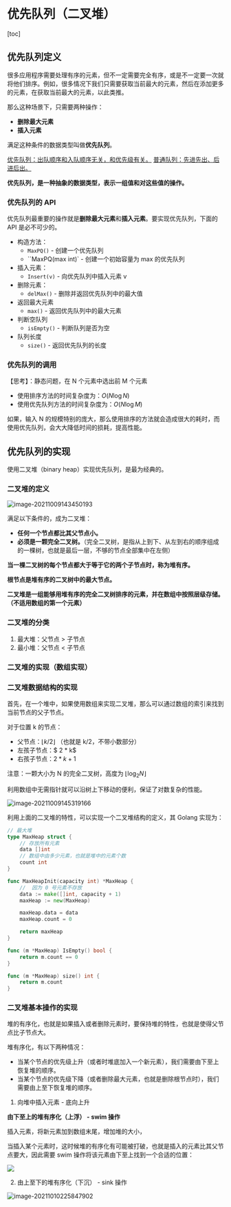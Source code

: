 # 优先队列（二叉堆）

[toc]



## 优先队列定义

很多应用程序需要处理有序的元素，但不一定需要完全有序，或是不一定要一次就将他们排序。例如，很多情况下我们只需要获取当前最大的元素，然后在添加更多的元素，在获取当前最大的元素，以此类推。

那么这种场景下，只需要两种操作：

- **删除最大元素**
- **插入元素**

满足这种条件的数据类型叫做**优先队列**。

<u>优先队列：出队顺序和入队顺序无关，和优先级有关。</u>
<u>普通队列：先进先出、后进后出。</u>

**优先队列，是一种抽象的数据类型，表示一组值和对这些值的操作。**

### 优先队列的 API

优先队列最重要的操作就是**删除最大元素**和**插入元素**。要实现优先队列，下面的 API 是必不可少的。

- 构造方法：
    - `MaxPQ()` - 创建一个优先队列
    - ``MaxPQ(max int)` - 创建一个初始容量为 max 的优先队列
- 插入元素：
    - `Insert(v)` - 向优先队列中插入元素 v
- 删除元素：
    - `delMax()` - 删除并返回优先队列中的最大值
- 返回最大元素
    - `max()` - 返回优先队列中的最大元素
- 判断空队列
    - `isEmpty()` - 判断队列是否为空
- 队列长度
    - `size()` - 返回优先队列的长度

### 优先队列的调用

【思考】：静态问题，在 N 个元素中选出前 M 个元素

- 使用排序方法的时间复杂度为：$O(N\log {N})$
- 使用优先队列方法的时间复杂度为：$O(N\log {M})$

如果，输入 N 的规模特别的庞大，那么使用排序的方法就会造成很大的耗时，而使用优先队列，会大大降低时间的损耗，提高性能。



## 优先队列的实现

使用二叉堆（binary heap）实现优先队列，是最为经典的。

 ### 二叉堆的定义

![image-20211009143450193](https://raw.githubusercontent.com/Nevermore12321/LeetCode/blog/%E5%B7%A6%E7%A8%8B%E4%BA%91%E7%AE%97%E6%B3%95200%E9%A2%98/image-20211009143450193.png)

满足以下条件的，成为二叉堆：

- **任何一个节点都比其父节点小。**
- **必须是一颗完全二叉树。**（完全二叉树，是指从上到下、从左到右的顺序组成的一棵树，也就是最后一层，不够的节点全部集中在左侧）

**当一棵二叉树的每个节点都大于等于它的两个子节点时，称为堆有序。**

**根节点是堆有序的二叉树中的最大节点。**

**二叉堆是一组能够用堆有序的完全二叉树排序的元素，并在数组中按照层级存储。（不适用数组的第一个元素）**



### 二叉堆的分类

1. 最大堆：父节点 > 子节点
2. 最小堆：父节点 < 子节点



### 二叉堆的实现（数组实现）



### 二叉堆数据结构的实现

首先，在一个堆中，如果使用数组来实现二叉堆，那么可以通过数组的索引来找到当前节点的父子节点。

对于位置 k 的节点：

- 父节点：$\lfloor k/2 \rfloor$ （也就是 k/2，不带小数部分）
- 左孩子节点：$ 2 * k$
- 右孩子节点：$2 * k + 1$

注意：一颗大小为 N 的完全二叉树，高度为 $\lfloor \log_2 {N} \rfloor$ 

利用数组中无需指针就可以沿树上下移动的便利，保证了对数复杂的性能。

![image-20211009145319166](https://raw.githubusercontent.com/Nevermore12321/LeetCode/blog/%E5%B7%A6%E7%A8%8B%E4%BA%91%E7%AE%97%E6%B3%95200%E9%A2%98/image-20211009145319166.png)



利用上面的二叉堆的特性，可以实现一个二叉堆结构的定义，其 Golang 实现为：

```go
// 最大堆
type MaxHeap struct {
	// 存放所有元素
	data []int
	// 数组中由多少元素，也就是堆中的元素个数
	count int
}

func MaxHeapInit(capacity int) *MaxHeap {
    //  因为 0 号元素不存放
	data := make([]int, capacity + 1)
	maxHeap := new(MaxHeap)

	maxHeap.data = data
	maxHeap.count = 0

	return maxHeap
}

func (m *MaxHeap) IsEmpty() bool {
	return m.count == 0
}

func (m *MaxHeap) size() int {
	return m.count
}
```

### 二叉堆基本操作的实现

堆的有序化，也就是如果插入或者删除元素时，要保持堆的特性，也就是使得父节点比子节点大。

堆有序化，有以下两种情况：

- 当某个节点的优先级上升（或者时堆底加入一个新元素），我们需要由下至上恢复堆的顺序。
- 当某个节点的优先级下降（或者删除最大元素，也就是删除根节点时），我们需要由上至下恢复堆的顺序。



1. 向堆中插入元素 - 底向上升

**由下至上的堆有序化（上浮） - swim 操作**

插入元素，将新元素加到数组末尾，增加堆的大小，

当插入某个元素时，这时候堆的有序化有可能被打破，也就是插入的元素比其父节点要大，因此需要 swim 操作将该元素由下至上找到一个合适的位置：

![](https://raw.githubusercontent.com/Nevermore12321/LeetCode/blog/%E5%B7%A6%E7%A8%8B%E4%BA%91%E7%AE%97%E6%B3%95200%E9%A2%98/image-20211010222411345.png)



2. 由上至下的堆有序化（下沉） - sink 操作

![image-20211010225847902](https://raw.githubusercontent.com/Nevermore12321/LeetCode/blog/%E5%B7%A6%E7%A8%8B%E4%BA%91%E7%AE%97%E6%B3%95200%E9%A2%98/image-20211010225847902.png)
